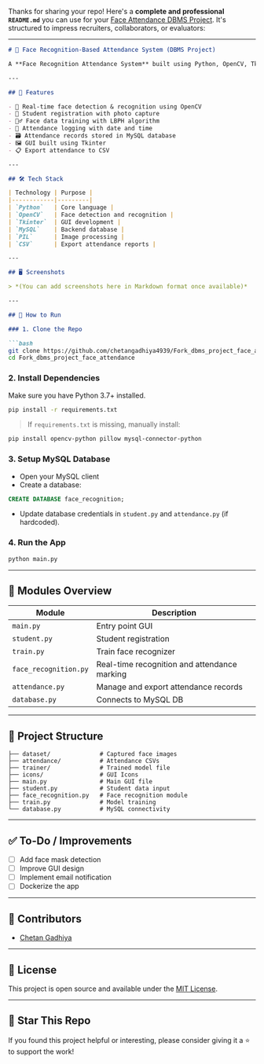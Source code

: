Thanks for sharing your repo! Here's a **complete and professional `README.md`** you can use for your [Face Attendance DBMS Project](https://github.com/chetangadhiya4939/Fork_dbms_project_face_attendance). It's structured to impress recruiters, collaborators, or evaluators:

---

````markdown
# 👤 Face Recognition-Based Attendance System (DBMS Project)

A **Face Recognition Attendance System** built using Python, OpenCV, Tkinter, and MySQL. This project automates the attendance process by recognizing faces in real-time and recording attendance into a database, eliminating the need for manual roll calls.

---

## 📌 Features

- 🎥 Real-time face detection & recognition using OpenCV
- 📂 Student registration with photo capture
- 🕵️‍♂️ Face data training with LBPH algorithm
- 🧾 Attendance logging with date and time
- 🗃️ Attendance records stored in MySQL database
- 🖼️ GUI built using Tkinter
- 📋 Export attendance to CSV

---

## 🛠️ Tech Stack

| Technology | Purpose |
|------------|---------|
| `Python`   | Core language |
| `OpenCV`   | Face detection and recognition |
| `Tkinter`  | GUI development |
| `MySQL`    | Backend database |
| `PIL`      | Image processing |
| `CSV`      | Export attendance reports |

---

## 🖥️ Screenshots

> *(You can add screenshots here in Markdown format once available)*

---

## 🚀 How to Run

### 1. Clone the Repo

```bash
git clone https://github.com/chetangadhiya4939/Fork_dbms_project_face_attendance.git
cd Fork_dbms_project_face_attendance
````

### 2. Install Dependencies

Make sure you have Python 3.7+ installed.

```bash
pip install -r requirements.txt
```

> If `requirements.txt` is missing, manually install:

```bash
pip install opencv-python pillow mysql-connector-python
```

### 3. Setup MySQL Database

* Open your MySQL client
* Create a database:

```sql
CREATE DATABASE face_recognition;
```

* Update database credentials in `student.py` and `attendance.py` (if hardcoded).

### 4. Run the App

```bash
python main.py
```

---

## 🧠 Modules Overview

| Module                | Description                                  |
| --------------------- | -------------------------------------------- |
| `main.py`             | Entry point GUI                              |
| `student.py`          | Student registration                         |
| `train.py`            | Train face recognizer                        |
| `face_recognition.py` | Real-time recognition and attendance marking |
| `attendance.py`       | Manage and export attendance records         |
| `database.py`         | Connects to MySQL DB                         |

---

## 📁 Project Structure

```
├── dataset/              # Captured face images
├── attendance/           # Attendance CSVs
├── trainer/              # Trained model file
├── icons/                # GUI Icons
├── main.py               # Main GUI file
├── student.py            # Student data input
├── face_recognition.py   # Face recognition module
├── train.py              # Model training
└── database.py           # MySQL connectivity
```

---

## ✅ To-Do / Improvements

* [ ] Add face mask detection
* [ ] Improve GUI design
* [ ] Implement email notification
* [ ] Dockerize the app

---

## 🤝 Contributors

* [Chetan Gadhiya](https://github.com/chetangadhiya4939)

---

## 📄 License

This project is open source and available under the [MIT License](LICENSE).

---

## 🌟 Star This Repo

If you found this project helpful or interesting, please consider giving it a ⭐️ to support the work!

```


